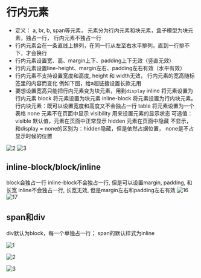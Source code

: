 # 行内元素

* 定义： a, br, b, span等元素， 元素分为行内元素和块元素，盒子模型为块元素，独占一行， 行内元素不独占一行
* 行内元素会在一条直线上排列，在同一行从左至右水平排列。直到一行排不下，才会换行
* 行内元素设置宽、高、margin上下、padding上下无效（竖直无效）
* 行内元素设置line-height、margin左右、padding左右有效（水平有效）
* 行内元素不支持设置宽度和高度, height 和 width无效， 行内元素的宽高随标签里的内容而变化
例如下图，给a超链接设置长款无用
* 要想设置宽高只能把行内元素变为块元素，用到`display`
    inline 将元素设置为行内元素
    block 将元素设置为块元素
    inline-block 将元素设置为行内块元素。行内块元素：既可以设置宽度和高度又不会独占一行
    table 将元素设置为一个表格
    none 元素不在页面中显示
  visibility 用来设置元素的显示状态
    可选值：
    visible 默认值，元素在页面中正常显示
    hidden 元素在页面中隐藏 不显示，和display = none的区别为：hidden隐藏，但是依然占据位置， none是不占显示时候的位置

![2](../../../Image/CSS/hangneiyuansu1.png)
![3](../../../Image/CSS/hangneiyuansu2.png)

## inline-block/block/inline

block会独占一行
inline-block不会独占一行, 但是可以设置margin, padding, 和长宽
inline不会独占一行, 长宽无效, 但是margin左右和padding左右有效
![16](../../../Image/CSS/16.png)
![17](../../../Image/CSS/17.png)


## span和div

div默认为block，每一个单独占一行； span的默认样式为inline

![1](../../../Image/CSS/1.png)

![2](../../../Image/CSS/2.png)

![3](../../../Image/CSS/3.png)